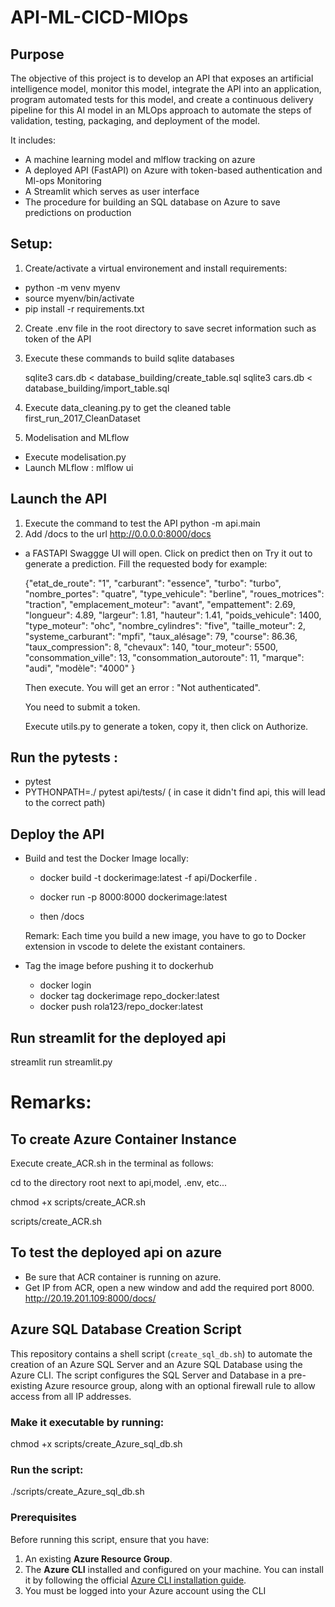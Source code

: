 # API-ML-CICD-MlOps
## Purpose
The objective of this project is to develop an API that exposes an artificial intelligence model, monitor this model, integrate the API into an application, program automated tests for this model, and create a continuous delivery pipeline for this AI model in an MLOps approach to automate the steps of validation, testing, packaging, and deployment of the model.

It includes:

  - A machine learning model and mlflow tracking on azure
  - A deployed API (FastAPI) on Azure with token-based authentication and Ml-ops Monitoring 
  - A Streamlit which serves as user interface
  - The procedure for building an SQL database on Azure to save predictions on production

## Setup:
1. Create/activate a virtual environement and install requirements:

  - python -m venv myenv
  - source myenv/bin/activate
  - pip install -r requirements.txt
2. Create .env file in the root directory to save secret information such as token of the API

3. Execute these commands to build sqlite databases

    sqlite3 cars.db < database_building/create_table.sql
    sqlite3 cars.db  < database_building/import_table.sql
4. Execute data_cleaning.py to get the cleaned table first_run_2017_CleanDataset

5. Modelisation and MLflow

  - Execute modelisation.py 
  - Launch MLflow : mlflow ui


## Launch the API
1. Execute the command to test the API 
    python -m api.main
2. Add /docs to the url
    http://0.0.0.0:8000/docs
  - a FASTAPI Swaggge UI will open. Click on predict then on Try it out to generate a prediction. Fill the requested body for example:

      {"etat_de_route": "1",
      "carburant": "essence",
      "turbo": "turbo",
      "nombre_portes": "quatre",
      "type_vehicule": "berline",
      "roues_motrices": "traction",
      "emplacement_moteur": "avant",
      "empattement": 2.69,
      "longueur": 4.89,
      "largeur": 1.81,
      "hauteur": 1.41,
      "poids_vehicule": 1400,
      "type_moteur": "ohc",
      "nombre_cylindres": "five",
      "taille_moteur": 2,
      "systeme_carburant": "mpfi",
      "taux_alésage": 79,
      "course": 86.36,
      "taux_compression": 8,
      "chevaux": 140,
      "tour_moteur": 5500,
      "consommation_ville": 13,
      "consommation_autoroute": 11,
      "marque": "audi",
      "modèle": "4000"
    }

    Then execute. You will get an error : "Not authenticated". 
    
    You need to submit a token.

    Execute utils.py to generate a token, copy it, then click on Authorize.

## Run the pytests : 
  - pytest
  - PYTHONPATH=./ pytest api/tests/           ( in case it didn't find api, this will lead to the correct path)

## Deploy the API
  - Build and test the Docker Image locally: 

    - docker build -t dockerimage:latest -f api/Dockerfile .

    - docker run -p 8000:8000 dockerimage:latest

    - then /docs

    Remark: Each time you build a new image, you have to go to Docker extension in vscode to delete the existant containers.

  - Tag the image before pushing it to dockerhub
    - docker login
    - docker tag dockerimage repo_docker:latest
    - docker push rola123/repo_docker:latest

## Run streamlit for the deployed api
streamlit run streamlit.py

# Remarks:
## To create Azure Container Instance
Execute create_ACR.sh in the terminal as follows:

  cd to the directory root next to api,model, .env, etc...

  chmod +x scripts/create_ACR.sh

  scripts/create_ACR.sh

## To test the deployed api on azure
- Be sure that ACR container is running on azure.
- Get IP from ACR, open a new window and add the required port 8000.
     http://20.19.201.109:8000/docs/


## Azure SQL Database Creation Script

This repository contains a shell script (`create_sql_db.sh`) to automate the creation of an Azure SQL Server and an Azure SQL Database using the Azure CLI. The script configures the SQL Server and Database in a pre-existing Azure resource group, along with an optional firewall rule to allow access from all IP addresses.
### Make it executable by running:     
  chmod +x scripts/create_Azure_sql_db.sh
### Run the script:                   
  ./scripts/create_Azure_sql_db.sh

### Prerequisites

Before running this script, ensure that you have:

1. An existing **Azure Resource Group**.
2. The **Azure CLI** installed and configured on your machine. You can install it by following the official [Azure CLI installation guide](https://docs.microsoft.com/en-us/cli/azure/install-azure-cli).
3. You must be logged into your Azure account using the CLI


